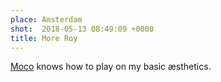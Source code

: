 ```yaml
---
place: Amsterdam
shot:  2018-05-13 08:49:09 +0000
title: More Roy
---
```


[Moco](https://mocomuseum.com/) knows how to play on my basic æsthetics.
